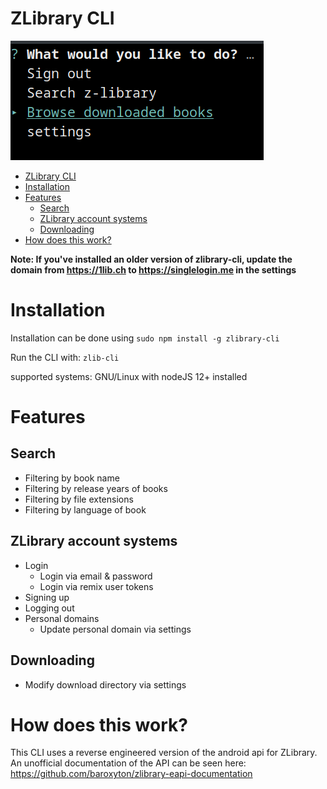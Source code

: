 # ZLibrary CLI
![screenshot](screenshots/startmenu.png)
- [ZLibrary CLI](#zlibrary-cli)
- [Installation](#installation)
- [Features](#features)
  * [Search](#search)
  * [ZLibrary account systems](#zlibrary-account-systems)
  * [Downloading](#downloading)
- [How does this work?](#how-does-this-work)

**Note: If you've installed an older version of zlibrary-cli, update the domain from https://1lib.ch to https://singlelogin.me in the settings**
# Installation

Installation can be done using `sudo npm install -g zlibrary-cli`

Run the CLI with: `zlib-cli`

supported systems: GNU/Linux with nodeJS 12+ installed

# Features
## Search
- Filtering by book name
- Filtering by release years of books
- Filtering by file extensions
- Filtering by language of book
## ZLibrary account systems
- Login
    - Login via email & password
    - Login via remix user tokens
- Signing up
- Logging out
- Personal domains
    - Update personal domain via settings
## Downloading
- Modify download directory via settings

# How does this work?
This CLI uses a reverse engineered version of the android api for ZLibrary. An unofficial documentation of the API can be seen here: https://github.com/baroxyton/zlibrary-eapi-documentation
